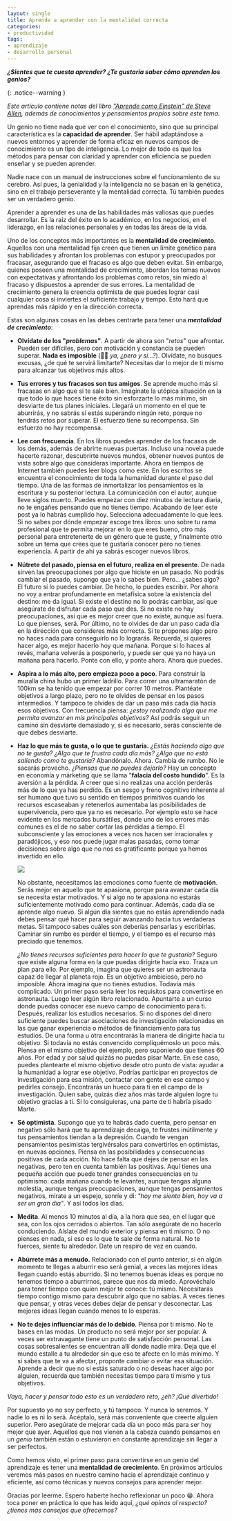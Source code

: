 ```yaml
---
layout: single
title: Aprende a aprender con la mentalidad correcta
categories:
- productividad
tags:
- aprendizaje
- desarrollo personal
---
```


***¿Sientes que te cuesta aprender? ¿Te gustaría saber cómo aprenden los genios?***

{: .notice--warning }

*Este artículo contiene notas del libro ["Aprende como Einstein" de Steve Allen](*http://amzn.eu/d/3y7Dhus*), además de conocimientos y pensamientos propios sobre este tema.*

Un genio no tiene nada que ver con el conocimiento, sino que su principal característica es la **capacidad de aprender**. Ser hábil adaptándose a nuevos entornos y aprender de forma eficaz en nuevos campos de conocimiento es un tipo de inteligencia. Lo mejor de todo es que los métodos para pensar con claridad y aprender con eficiencia se pueden enseñar y se pueden aprender.

Nadie nace con un manual de instrucciones sobre el funcionamiento de su cerebro. Así pues, la genialidad y la inteligencia no se basan en la genética, sino en el trabajo perseverante y la mentalidad correcta. Tú también puedes ser un verdadero genio.

Aprender a aprender es una de las habilidades más valiosas que puedes desarrollar. Es la raíz del éxito en lo académico, en los negocios, en el liderazgo, en las relaciones personales y en todas las áreas de la vida.

Uno de los conceptos más importantes es la **mentalidad de crecimiento**. Aquellos con una mentalidad fija creen que tienen un límite genético para sus habilidades y afrontan los problemas con estupor y preocupados por fracasar, asegurando que el fracaso es algo que deben evitar. Sin embargo, quienes poseen una mentalidad de crecimiento, abordan los temas nuevos con expectativas y afrontando los problemas como retos, sin miedo al fracaso y dispuestos a aprender de sus errores. La mentalidad de crecimiento genera la creencia optimista de que puedes lograr casi cualquier cosa si inviertes el suficiente trabajo y tiempo. Esto hará que aprendas más rápido y en la dirección correcta.

Estas son algunas cosas en las debes centrarte para tener una ***mentalidad de crecimiento***:

* **Olvídate de los "*problemas*"**. A partir de ahora son "*retos*" que afrontar. Pueden ser difíciles, pero con motivación y constancia se pueden superar. **Nada es imposible** (🙋‍♂️ *ya, ¿pero y si...?*). Olvídate, no busques excusas, ¿de qué te servirá limitarte? Necesitas dar lo mejor de ti mismo para alcanzar tus objetivos más altos.

* **Tus errores y tus fracasos son tus amigos**. Se aprende mucho más si fracasas en algo que si te sale bien. Imagínate la utópica situación en la que todo lo que haces tiene éxito sin esforzarte lo más mínimo, sin desviarte de tus planes iniciales. Llegará un momento en el que te aburrirás, y no sabrás si estás superando ningún reto, porque no tendrás retos por superar. El esfuerzo tiene su recompensa. Sin esfuerzo no hay recompensa.

* **Lee con frecuencia**. En los libros puedes aprender de los fracasos de los demás, además de abrirte nuevas puertas. Incluso una novela puede hacerte razonar, descubrirte nuevos mundos, obtener nuevos puntos de vista sobre algo que consideras importante. Ahora en tiempos de Internet también puedes leer blogs como este. En los escritos se encuentra el conocimiento de toda la humanidad durante el paso del tiempo. Una de las formas de inmortalizar los pensamientos es la escritura y su posterior lectura. La comunicación con el autor, aunque lleve siglos muerto. Puedes empezar con diez minutos de lectura diaria, no te engañes pensando que no tienes tiempo. Acabando de leer este post ya lo habrás cumplido hoy. Selecciona adecuadamente lo que lees. Si no sabes por dónde empezar escoge tres libros: uno sobre tu rama profesional que te permita mejorar en lo que eres bueno, otro más personal para entretenerte de un género que te guste, y finalmente otro sobre un tema que crees que te gustaría conocer pero no tienes experiencia. A partir de ahí ya sabrás escoger nuevos libros.

* **Nútrete del pasado, piensa en el futuro, realiza en el presente**. De nada sirven las preocupaciones por algo que hiciste en un pasado. No podrás cambiar el pasado, supongo que ya lo sabes bien. Pero... ¿sabes algo? El futuro sí lo puedes cambiar. De hecho, lo puedes escribir. Por ahora no voy a entrar profundamente en metafísica sobre la existencia del destino: me da igual. Si existe el destino no lo podrás cambiar, así que asegúrate de disfrutar cada paso que des. Si no existe no hay preocupaciones, así que es mejor creer que no existe, aunque así fuera. Lo que pienses, será. Por último, no te olvides de dar un paso cada día en la dirección que consideres más correcta. Si te propones algo pero no haces nada para conseguirlo no lo lograrás. Recuerda, si quieres hacer algo, es mejor hacerlo hoy que mañana. Porque si lo haces al revés, mañana volverás a posponerlo, y puede ser que ya no haya un mañana para hacerlo. Ponte con ello, y ponte ahora. Ahora que puedes.

* **Aspira a lo más alto, pero empieza poco a poco**. Para construir la muralla china hubo un primer ladrillo. Para correr una ultramaratón de 100km se ha tenido que empezar por correr 10 metros. Plantéate objetivos a largo plazo, pero no te olvides de pensar en los pasos intermedios. Y tampoco te olvides de dar un paso más cada día hacia esos objetivos. Con frecuencia piensa: *¿estoy realizando algo que me permita avanzar en mis principales objetivos?* Así podrás seguir un camino sin desviarte demasiado y, si es necesario, serás consciente de que debes desviarte.

* **Haz lo que más te gusta, o lo que te gustaría.** *¿Estás haciendo algo que no te gusta? ¿Algo que te frustra cada día más? ¿Algo que no está saliendo como te gustaría?* Abandónalo. Ahora. Cambia de rumbo. No le sacarás provecho. *¿Piensas que no puedes dejarlo?* Hay un concepto en economía y márketing que se llama "**falacia del costo hundido**". Es la aversión a la pérdida. A creer que si no realizas una acción perderás más de lo que ya has perdido. Es un sesgo y freno cognitivo inherente al ser humano que tuvo su sentido en tiempos primitivos cuando los recursos escaseaban y retenerlos aumentaba las posibilidades de supervivencia, pero que ya no es necesario. Por ejemplo esto se hace evidente en los mercados bursátiles, donde uno de los errores más comunes es el de no saber cortar las pérdidas a tiempo. El subconsciente y las emociones a veces nos hacen ser irracionales y paradójicos, y eso nos puede jugar malas pasadas, como tomar decisiones sobre algo que no nos es gratificante porque ya hemos invertido en ello.

  <img src="https://i.kinja-img.com/gawker-media/image/upload/s--eumNpiZV--/c_fit,f_auto,fl_progressive,q_80,w_636/ddtpdiukcbi28qv9b9ul.png" align="center" class="image">

  No obstante, necesitamos las emociones como fuente de **motivación**. Serás mejor en aquello que te apasiona, porque para avanzar cada día se necesita estar motivados. Y si algo no te apasiona no estarás suficientemente motivado como para continuar. Además, cada día se aprende algo nuevo. Si algún día sientes que no estás aprendiendo nada debes pensar qué hacer para seguir avanzando hacia tus verdaderas metas. Si tampoco sabes cuáles son deberías pensarlas y escribirlas. Caminar sin rumbo es perder el tiempo, y el tiempo es el recurso más preciado que tenemos.

  *¿No tienes recursos suficientes para hacer lo que te gustaría?* Seguro que existe alguna forma en la que puedas dirigirte hacia eso. Traza un plan para ello. Por ejemplo, imagina que quieres ser un astronauta capaz de llegar al planeta rojo. Es un objetivo ambicioso, pero no imposible. Ahora imagina que no tienes estudios. Todavía más complicado. Un primer paso sería leer los requisitos para convertirse en astronauta. Luego leer algún libro relacionado. Apuntarte a un curso donde puedas conocer ese nuevo campo de conocimiento para ti. Después, realizar los estudios necesarios. Si no dispones del dinero suficiente puedes buscar asociaciones de investigación relacionadas en las que ganar experiencia o métodos de financiamiento para tus estudios. De una forma u otra encontrarás la manera de dirigirte hacia tu objetivo. Si todavía no estás convencido compliquémoslo un poco más. Piensa en el mismo objetivo del ejemplo, pero suponiendo que tienes 60 años. Por edad y por salud quizás no puedas pisar Marte. En ese caso, puedes plantearte el mismo objetivo desde otro punto de vista: ayudar a la humanidad a lograr ese objetivo. Podrías participar en proyectos de investigación para esa misión, contactar con gente en ese campo y pedirles consejo. Encontrarás un hueco para ti en el campo de la investigación. Quien sabe, quizás diez años más tarde alguien logre tu objetivo gracias a ti. Si lo consiguieras, una parte de ti habría pisado Marte.

* **Sé optimista**. Supongo que ya te habrás dado cuenta, pero pensar en negativo sólo hará que tu aprendizaje decaiga, te frustes inútilmente y tus pensamientos tiendan a la depresión. Cuando te vengan pensamientos pesimistas tergivérsalos para convertirlos en optimistas, en nuevas opciones. Piensa en las posibilidades y consecuencias positivas de cada acción. No hace falta que dejes de pensar en las negativas, pero ten en cuenta también las positivas. Aquí tienes una pequeña acción que puede tener grandes consecuencias en tu optimismo: cada mañana cuando te levantes, aunque tengas alguna molestia, aunque tengas preocupaciones, aunque tengas pensamientos negativos, mírate a un espejo, sonríe y di: *"hoy me siento bien, hoy va a ser un gran día"*. Y así todos los días.

* **Medita**. Al menos 10 minutos al día, a la hora que sea, en el lugar que sea, con los ojos cerrados o abiertos. Tan sólo asegúrate de no hacerlo conduciendo. Aíslate del mundo exterior y piensa en ti mismo. O no pienses en nada, si eso es lo que te sale de forma natural. No te fuerces, siente tu alrededor. Date un respiro de vez en cuando.

* **Abúrrete más a menudo.** Relacionado con el punto anterior, si en algún momento te llegas a aburrir eso será genial, a veces las mejores ideas llegan cuando estás aburrido. Si no tenemos buenas ideas es porque no tenemos tiempo a aburrirnos, parece que nos da miedo. Aprovéchalo para tener tiempo con quien mejor te conoce: tú mismo. Necesitarás tiempo contigo mismo para descubrir algo que no sabías. A veces tienes que pensar, y otras veces debes dejar de pensar y desconectar. Las mejores ideas llegan cuando menos te lo esperas.

* **No te dejes influenciar más de lo debido**. Piensa por ti mismo. No te bases en las modas. Un producto no será mejor por ser popular. A veces ser extravagante tiene un punto de satisfacción personal. Las cosas sobresalientes se encuentran allí donde nadie mira. Deja que el mundo estalle a tu alrededor sin que eso te afecte en lo más mínimo. Y si sabes que te va a afectar, proponte cambiar o evitar esa situación. Aprende a decir que no si estás saturado o no deseas hacer algo por alguien, recuerda que también necesitas tiempo para ti mismo y tus objetivos.

*Vaya, hacer y pensar todo esto es un verdadero reto, ¿eh? ¡Qué divertido!*

Por supuesto yo no soy perfecto, y tú tampoco. Y nunca lo seremos. Y nadie lo es ni lo será. Acéptalo, será más conveniente que creerte alguien superior. Pero asegúrate de mejorar cada día un poco más para ser hoy mejor que ayer. Aquellos que nos vienen a la cabeza cuando pensamos en un *genio* también están o estuvieron en constante aprendizaje sin llegar a ser perfectos.

Como hemos visto, el primer paso para convertirse en un genio del aprendizaje es tener una **mentalidad de crecimiento**. En próximos artículos veremos más pasos en nuestro camino hacia el aprendizaje continuo y eficiente, así como técnicas y nuevos consejos para aprender mejor.

Gracias por leerme. Espero haberte hecho reflexionar un poco 😁. Ahora toca poner en práctica lo que has leído aquí, *¿qué opinas al respecto? ¿tienes más consejos que ofrecernos?*